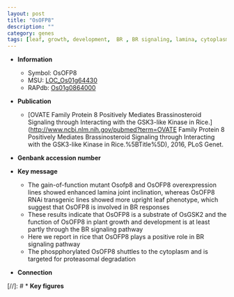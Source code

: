 ```yaml
---
layout: post
title: "OsOFP8"
description: ""
category: genes
tags: [leaf, growth, development,  BR , BR signaling, lamina, cytoplasm, plant growth, lamina joint]
---
```


* **Information**  
    + Symbol: OsOFP8  
    + MSU: [LOC_Os01g64430](http://rice.plantbiology.msu.edu/cgi-bin/ORF_infopage.cgi?orf=LOC_Os01g64430)  
    + RAPdb: [Os01g0864000](http://rapdb.dna.affrc.go.jp/viewer/gbrowse_details/irgsp1?name=Os01g0864000)  

* **Publication**  
    + [OVATE Family Protein 8 Positively Mediates Brassinosteroid Signaling through Interacting with the GSK3-like Kinase in Rice.](http://www.ncbi.nlm.nih.gov/pubmed?term=OVATE Family Protein 8 Positively Mediates Brassinosteroid Signaling through Interacting with the GSK3-like Kinase in Rice.%5BTitle%5D), 2016, PLoS Genet.

* **Genbank accession number**  

* **Key message**  
    + The gain-of-function mutant Osofp8 and OsOFP8 overexpression lines showed enhanced lamina joint inclination, whereas OsOFP8 RNAi transgenic lines showed more upright leaf phenotype, which suggest that OsOFP8 is involved in BR responses
    + These results indicate that OsOFP8 is a substrate of OsGSK2 and the function of OsOFP8 in plant growth and development is at least partly through the BR signaling pathway
    + Here we report in rice that OsOFP8 plays a positive role in BR signaling pathway
    + The phospphorylated OsOFP8 shuttles to the cytoplasm and is targeted for proteasomal degradation

* **Connection**  

[//]: # * **Key figures**  


